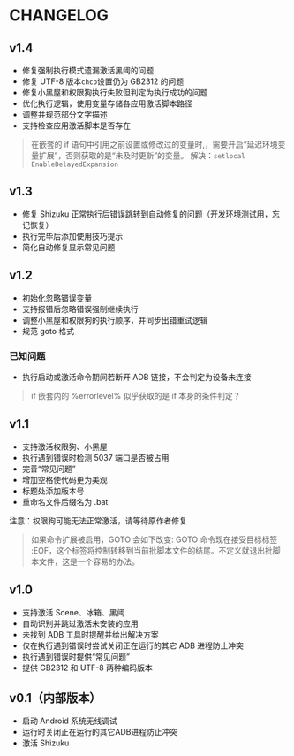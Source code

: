 # CHANGELOG

## v1.4
- 修复强制执行模式遗漏激活黑阈的问题
- 修复 UTF-8 版本`chcp`设置仍为 GB2312 的问题
- 修复小黑屋和权限狗执行失败但判定为执行成功的问题
- 优化执行逻辑，使用变量存储各应用激活脚本路径
- 调整并规范部分文字描述
- 支持检查应用激活脚本是否存在

> 在嵌套的 if 语句中引用之前设置或修改过的变量时,，需要开启“延迟环境变量扩展”，否则获取的是“未及时更新”的变量。
> 解决：`setlocal EnableDelayedExpansion`

## v1.3

- 修复 Shizuku 正常执行后错误跳转到自动修复的问题（开发环境测试用，忘记恢复）
- 执行完毕后添加使用技巧提示
- 简化自动修复显示常见问题

## v1.2

- 初始化忽略错误变量
- 支持报错后忽略错误强制继续执行
- 调整小黑屋和权限狗的执行顺序，并同步出错重试逻辑
- 规范 goto 格式

### 已知问题
* 执行启动或激活命令期间若断开 ADB 链接，不会判定为设备未连接

> if 嵌套内的 %errorlevel% 似乎获取的是 if 本身的条件判定？

## v1.1

- 支持激活权限狗、小黑屋
- 执行遇到错误时检测 5037 端口是否被占用
- 完善“常见问题”
- 增加空格使代码更为美观
- 标题处添加版本号
- 重命名文件后缀名为 .bat

注意：权限狗可能无法正常激活，请等待原作者修复

> 如果命令扩展被启用，GOTO 会如下改变:
> GOTO 命令现在接受目标标签 :EOF，这个标签将控制转移到当前批脚本文件的结尾。不定义就退出批脚本文件，这是一个容易的办法。

## v1.0

- 支持激活 Scene、冰箱、黑阈
- 自动识别并跳过激活未安装的应用
- 未找到 ADB 工具时提醒并给出解决方案
- 仅在执行遇到错误时尝试关闭正在运行的其它 ADB 进程防止冲突
- 执行遇到错误时提供“常见问题”
- 提供 GB2312 和 UTF-8 两种编码版本

## v0.1（内部版本）

- 启动 Android 系统无线调试
- 运行时关闭正在运行的其它ADB进程防止冲突
- 激活 Shizuku